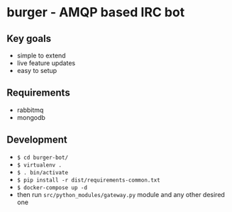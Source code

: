 # burger - AMQP based IRC bot

## Key goals

* simple to extend
* live feature updates
* easy to setup

## Requirements

* rabbitmq
* mongodb

## Development

* `$ cd burger-bot/`
* `$ virtualenv .`
* `$ . bin/activate`
* `$ pip install -r dist/requirements-common.txt`
* `$ docker-compose up -d`
* then run `src/python_modules/gateway.py` module and any other desired one
